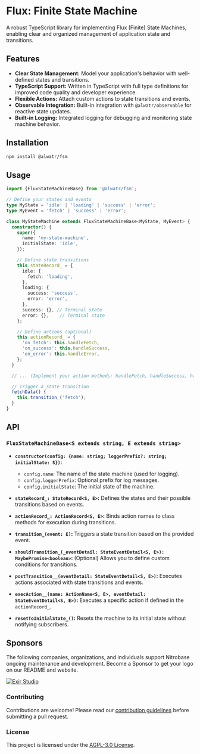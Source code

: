# Flux: Finite State Machine

A robust TypeScript library for implementing Flux (Finite) State Machines, enabling clear and organized management of application state and transitions.

## Features

* **Clear State Management:**  Model your application's behavior with well-defined states and transitions.
* **TypeScript Support:** Written in TypeScript with full type definitions for improved code quality and developer experience.
* **Flexible Actions:**  Attach custom actions to state transitions and events.
* **Observable Integration:**  Built-in integration with `@alwatr/observable` for reactive state updates.
* **Built-in Logging:**  Integrated logging for debugging and monitoring state machine behavior.

## Installation

```bash
npm install @alwatr/fsm
```

## Usage

```typescript
import {FluxStateMachineBase} from '@alwatr/fsm';

// Define your states and events
type MyState = 'idle' | 'loading' | 'success' | 'error';
type MyEvent = 'fetch' | 'success' | 'error';

class MyStateMachine extends FluxStateMachineBase<MyState, MyEvent> {
  constructor() {
    super({
      name: 'my-state-machine',
      initialState: 'idle',
    });

    // Define state transitions
    this.stateRecord_ = {
      idle: {
        fetch: 'loading',
      },
      loading: {
        success: 'success',
        error: 'error',
      },
      success: {}, // Terminal state
      error: {},    // Terminal state
    };

    // Define actions (optional)
    this.actionRecord_ = {
      'on_fetch': this.handleFetch,
      'on_success': this.handleSuccess,
      'on_error': this.handleError,
    };
  }

  // ... (Implement your action methods: handleFetch, handleSuccess, handleError)

  // Trigger a state transition
  fetchData() {
    this.transition_('fetch'); 
  }
}
```

## API

### `FluxStateMachineBase<S extends string, E extends string>`

* **`constructor(config: {name: string; loggerPrefix?: string; initialState: S})`:**
  * `config.name`: The name of the state machine (used for logging).
  * `config.loggerPrefix`: Optional prefix for log messages.
  * `config.initialState`: The initial state of the machine.

* **`stateRecord_: StateRecord<S, E>`:**  Defines the states and their possible transitions based on events.

* **`actionRecord_: ActionRecord<S, E>`:**  Binds action names to class methods for execution during transitions.

* **`transition_(event: E)`:**  Triggers a state transition based on the provided event.

* **`shouldTransition_(_eventDetail: StateEventDetail<S, E>): MaybePromise<boolean>`:**  (Optional) Allows you to define custom conditions for transitions.

* **`postTransition__(eventDetail: StateEventDetail<S, E>)`:**  Executes actions associated with state transitions and events.

* **`execAction__(name: ActionName<S, E>, eventDetail: StateEventDetail<S, E>)`:**  Executes a specific action if defined in the `actionRecord_`.

* **`resetToInitialState_()`:**  Resets the machine to its initial state without notifying subscribers.

## Sponsors

The following companies, organizations, and individuals support Nitrobase ongoing maintenance and development. Become a Sponsor to get your logo on our README and website.

[![Exir Studio](https://avatars.githubusercontent.com/u/181194967?s=200&v=4)](https://exirstudio.com)

### Contributing

Contributions are welcome! Please read our [contribution guidelines](https://github.com/Alwatr/.github/blob/next/CONTRIBUTING.md) before submitting a pull request.

### License

This project is licensed under the [AGPL-3.0 License](LICENSE).
